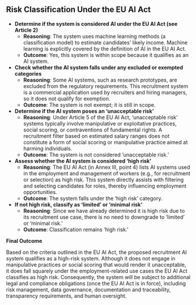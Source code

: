 ## Risk Classification Under the EU AI Act

- **Determine if the system is considered AI under the EU AI Act (see Article 2)**
    - **Reasoning**: The system uses machine learning methods (a classification model) to estimate candidates’ likely income. Machine learning is explicitly covered by the definition of AI in the EU AI Act.
    - **Outcome**: Yes, this system is within scope because it qualifies as an AI system.
- **Check whether the AI system falls under any excluded or exempted categories**
    - **Reasoning**: Some AI systems, such as research prototypes, are excluded from the regulatory requirements. This recruitment system is a commercial application used by recruiters and hiring managers, so it does not qualify for exemption.
    - **Outcome**: The system is not exempt; it is still in scope.
- **Determine if the AI system poses an ‘unacceptable risk’**
    - **Reasoning**: Under Article 5 of the EU AI Act, ‘unacceptable risk’ systems typically involve manipulative or exploitative practices, social scoring, or contraventions of fundamental rights. A recruitment filter based on estimated salary ranges does not constitute a form of social scoring or manipulative practice aimed at harming individuals.
    - **Outcome**: The system is not considered ‘unacceptable risk.’
- **Assess whether the AI system is considered ‘high risk’**
    - **Reasoning**: The EU AI Act (in Annex III, point 4) lists AI systems used in the employment and management of workers (e.g., for recruitment or selection) as high risk. This system directly assists with filtering and selecting candidates for roles, thereby influencing employment opportunities.
    - **Outcome**: The system falls under the ‘high risk’ category.
- **If not high risk, classify as ‘limited’ or ‘minimal risk’**
    - **Reasoning**: Since we have already determined it is high risk due to its recruitment use case, there is no need to downgrade to ‘limited’ or ‘minimal risk.’
    - **Outcome**: Classification remains ‘high risk.’

**Final Outcome**

Based on the criteria outlined in the EU AI Act, the proposed recruitment AI system qualifies as a high-risk system. Although it does not engage in manipulative practices or social scoring that would render it unacceptable, it does fall squarely under the employment-related use cases the EU AI Act classifies as high risk. Consequently, the system will be subject to additional legal and compliance obligations (once the EU AI Act is in force), including risk management, data governance, documentation and traceability, transparency requirements, and human oversight.